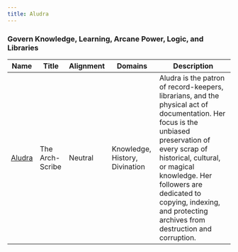 ```yaml
---
title: Aludra
---
```


### Govern Knowledge, Learning, Arcane Power, Logic, and Libraries

| Name | Title | Alignment | Domains | Description |
| --- | --- | --- | --- | --- |
| [Aludra](/assets/pantheons/blue_pantheon/Aludra.jpg) | The Arch-Scribe | Neutral | Knowledge, History, Divination | Aludra is the patron of record-keepers, librarians, and the physical act of documentation. Her focus is the unbiased preservation of every scrap of historical, cultural, or magical knowledge. Her followers are dedicated to copying, indexing, and protecting archives from destruction and corruption. |

